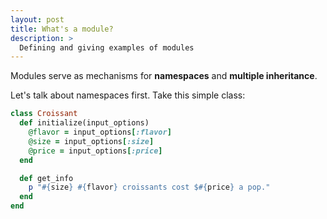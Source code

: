 ```yaml
---
layout: post
title: What's a module?
description: >
  Defining and giving examples of modules
---
```


Modules serve as mechanisms for **namespaces** and **multiple inheritance**.

Let's talk about namespaces first. Take this simple class:

```ruby
class Croissant
  def initialize(input_options)
    @flavor = input_options[:flavor]
    @size = input_options[:size]
    @price = input_options[:price]
  end

  def get_info
    p "#{size} #{flavor} croissants cost $#{price} a pop."
  end
end


```
